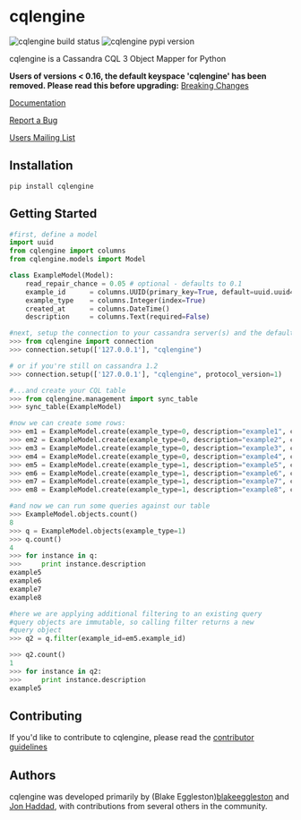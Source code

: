 cqlengine
===============

![cqlengine build status](https://travis-ci.org/cqlengine/cqlengine.svg?branch=master)
![cqlengine pypi version](http://img.shields.io/pypi/v/cqlengine.svg)

cqlengine is a Cassandra CQL 3 Object Mapper for Python

**Users of versions < 0.16, the default keyspace 'cqlengine' has been removed. Please read this before upgrading:** [Breaking Changes](https://cqlengine.readthedocs.org/en/latest/topics/models.html#keyspace-change)

[Documentation](https://cqlengine.readthedocs.org/en/latest/)

[Report a Bug](https://github.com/cqlengine/cqlengine/issues)

[Users Mailing List](https://groups.google.com/forum/?fromgroups#!forum/cqlengine-users)

## Installation
```
pip install cqlengine
```

## Getting Started

```python
#first, define a model
import uuid
from cqlengine import columns
from cqlengine.models import Model

class ExampleModel(Model):
    read_repair_chance = 0.05 # optional - defaults to 0.1
    example_id      = columns.UUID(primary_key=True, default=uuid.uuid4)
    example_type    = columns.Integer(index=True)
    created_at      = columns.DateTime()
    description     = columns.Text(required=False)

#next, setup the connection to your cassandra server(s) and the default keyspace...
>>> from cqlengine import connection
>>> connection.setup(['127.0.0.1'], "cqlengine")

# or if you're still on cassandra 1.2
>>> connection.setup(['127.0.0.1'], "cqlengine", protocol_version=1)

#...and create your CQL table
>>> from cqlengine.management import sync_table
>>> sync_table(ExampleModel)

#now we can create some rows:
>>> em1 = ExampleModel.create(example_type=0, description="example1", created_at=datetime.now())
>>> em2 = ExampleModel.create(example_type=0, description="example2", created_at=datetime.now())
>>> em3 = ExampleModel.create(example_type=0, description="example3", created_at=datetime.now())
>>> em4 = ExampleModel.create(example_type=0, description="example4", created_at=datetime.now())
>>> em5 = ExampleModel.create(example_type=1, description="example5", created_at=datetime.now())
>>> em6 = ExampleModel.create(example_type=1, description="example6", created_at=datetime.now())
>>> em7 = ExampleModel.create(example_type=1, description="example7", created_at=datetime.now())
>>> em8 = ExampleModel.create(example_type=1, description="example8", created_at=datetime.now())

#and now we can run some queries against our table
>>> ExampleModel.objects.count()
8
>>> q = ExampleModel.objects(example_type=1)
>>> q.count()
4
>>> for instance in q:
>>>     print instance.description
example5
example6
example7
example8

#here we are applying additional filtering to an existing query
#query objects are immutable, so calling filter returns a new
#query object
>>> q2 = q.filter(example_id=em5.example_id)

>>> q2.count()
1
>>> for instance in q2:
>>>     print instance.description
example5
```

## Contributing

If you'd like to contribute to cqlengine, please read the [contributor guidelines](https://github.com/bdeggleston/cqlengine/blob/master/CONTRIBUTING.md)


## Authors

cqlengine was developed primarily by (Blake Eggleston)[blakeeggleston](https://twitter.com/blakeeggleston) and [Jon Haddad](https://twitter.com/rustyrazorblade), with contributions from several others in the community.

